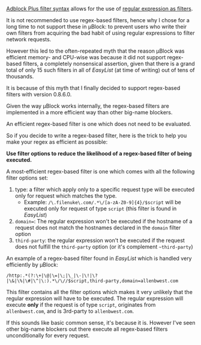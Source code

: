 [Adblock Plus filter syntax](https://adblockplus.org/en/filters) allows for the use of [regular expression as filters](https://adblockplus.org/en/filters#regexps).

It is not recommended to use regex-based filters, hence why I chose for a long time to not support these in µBlock: to prevent users who write their own filters from acquiring the bad habit of using regular expressions to filter network requests.

However this led to the often-repeated myth that the reason µBlock was efficient memory- and CPU-wise was because it did not support regex-based filters, a completely nonsensical assertion, given that there is a grand total of only 15 such filters in all of _EasyList_ (at time of writing) out of tens of thousands.

It is because of this myth that I finally decided to support regex-based filters with version 0.8.6.0.

Given the way µBlock works internally, the regex-based filters are implemented in a more efficient way than other big-name blockers.

An efficient regex-based filter is one which does not need to be evaluated.

So if you decide to write a regex-based filter, here is the trick to help you make your regex as efficient as possible:

**Use filter options to reduce the likelihood of a regex-based filter of being executed.**

A most-efficient regex-based filter is one which comes with all the following filter options set:

1. type: a filter which apply only to a specific request type will be executed only for request which matches the type.
    - Example: `/\.filenuke\.com/.*\/[a-zA-Z0-9]{4}/$script` will be executed only for request of type `script` (this filter is found in _EasyList_)
1. `domain=`: The regular expression won't be executed if the hostname of a request does not match the hostnames declared in the `domain` filter option
1. `third-party`: the regular expression won't be executed if the request does not fulfill the `third-party` option (or it's complement `~third-party`)

An example of a regex-based filter found in _EasyList_ which is handled very efficiently by µBlock:

    /http:.*(?:\+|\@|\=|\;|\_|\-|\!|\?|\&|\%|\#|\^|\:).*\/\//$script,third-party,domain=allenbwest.com

This filter contains all the filter options which makes it very unlikely that the regular expression will have to be executed. The regular expression will execute **only** if the request is of type `script`, originates from `allenbwest.com`, and is 3rd-party to `allenbwest.com`.

If this sounds like basic common sense, it's because it is. However I've seen other big-name blockers out there execute all regex-based filters unconditionally for every request.